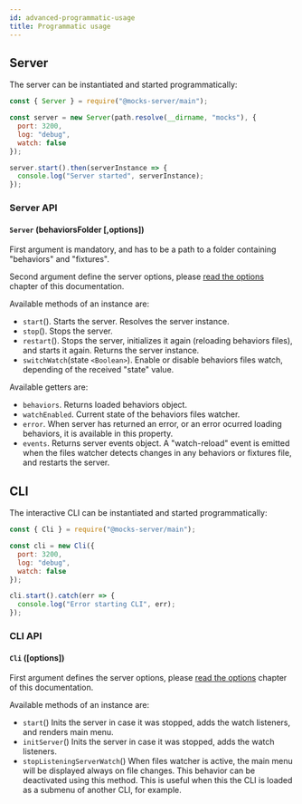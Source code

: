 ```yaml
---
id: advanced-programmatic-usage
title: Programmatic usage
---
```


## Server

The server can be instantiated and started programmatically:

```js
const { Server } = require("@mocks-server/main");

const server = new Server(path.resolve(__dirname, "mocks"), {
  port: 3200,
  log: "debug",
  watch: false
});

server.start().then(serverInstance => {
  console.log("Server started", serverInstance);
});
```

### Server API

#### `Server` (behaviorsFolder \[,options\])

First argument is mandatory, and has to be a path to a folder containing "behaviors" and "fixtures".

Second argument define the server options, please [read the options](configuration-command-line-arguments.md) chapter of this documentation.

Available methods of an instance are:

- `start`(). Starts the server. Resolves the server instance.
- `stop`(). Stops the server.
- `restart`(). Stops the server, initializes it again (reloading behaviors files), and starts it again. Returns the server instance.
- `switchWatch`(state `<Boolean>`). Enable or disable behaviors files watch, depending of the received "state" value.

Available getters are:

- `behaviors`. Returns loaded behaviors object.
- `watchEnabled`. Current state of the behaviors files watcher.
- `error`. When server has returned an error, or an error ocurred loading behaviors, it is available in this property.
- `events`. Returns server events object. A "watch-reload" event is emitted when the files watcher detects changes in any behaviors or fixtures file, and restarts the server.

## CLI

The interactive CLI can be instantiated and started programmatically:

```js
const { Cli } = require("@mocks-server/main");

const cli = new Cli({
  port: 3200,
  log: "debug",
  watch: false
});

cli.start().catch(err => {
  console.log("Error starting CLI", err);
});
```

### CLI API

#### `Cli` (\[options\])

First argument defines the server options, please [read the options](configuration-command-line-arguments.md) chapter of this documentation.

Available methods of an instance are:

- `start`()
Inits the server in case it was stopped, adds the watch listeners, and renders main menu.
- `initServer`()
Inits the server in case it was stopped, adds the watch listeners.
- `stopListeningServerWatch`()
When files watcher is active, the main menu will be displayed always on file changes. This behavior can be deactivated using this method. This is useful when this the CLI is loaded as a submenu of another CLI, for example.
